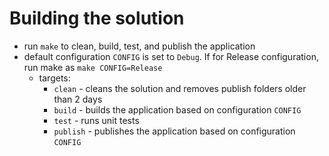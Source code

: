 # Building the solution
- run `make` to clean, build, test, and publish the application
- default configuration `CONFIG` is set to `Debug`. If for Release configuration, run make as `make CONFIG=Release`
  - targets:
    - `clean` - cleans the solution and removes publish folders older than 2 days
    - `build` - builds the application based on configuration `CONFIG`
    - `test` - runs unit tests
    - `publish` - publishes the application based on  configuration `CONFIG`